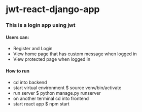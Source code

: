 # jwt-react-django-app

### This is a login app using jwt
#### Users can: 
* Register and Login
* View home page that has custom message when logged in
* View protected page when logged in
#### How to run
* cd into backend
* start virtual environment $ source venv/bin/activate
* run server $ python manage.py runserver
* on another terminal cd into frontend
* start react app $ npm start
